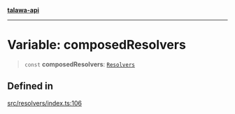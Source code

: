 [**talawa-api**](../../README.md)

***

# Variable: composedResolvers

> `const` **composedResolvers**: [`Resolvers`](../../types/generatedGraphQLTypes/type-aliases/Resolvers.md)

## Defined in

[src/resolvers/index.ts:106](https://github.com/Suyash878/talawa-api/blob/f376d03c37e9acd046e7cc983947432c95f74442/src/resolvers/index.ts#L106)
